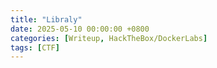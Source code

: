 ```yaml
---
title: "Libraly"
date: 2025-05-10 00:00:00 +0800
categories: [Writeup, HackTheBox/DockerLabs]
tags: [CTF]
--- 
```


